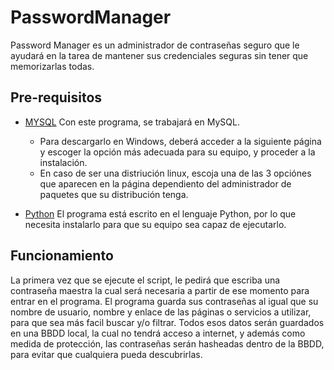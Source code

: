 # PasswordManager
 Password Manager es un administrador de contraseñas seguro que le ayudará en la tarea de mantener sus credenciales seguras sin tener que memorizarlas todas.

  ## Pre-requisitos
   - [MYSQL] Con este programa, se trabajará en MySQL.
      * Para descargarlo en Windows, deberá acceder a la siguiente página y escoger la opción más adecuada para su equipo, y proceder a la instalación.
      * En caso de ser una distriución linux, escoja una de las 3 opciónes que aparecen en la página dependiento del administrador de paquetes que su distribución tenga. 

   - [Python] El programa está escrito en el lenguaje Python, por lo que necesita instalarlo para que su equipo sea capaz de ejecutarlo.
 ## Funcionamiento
   La primera vez que se ejecute el script, le pedirá que escriba una contraseña maestra la cual será necesaria a partir de ese momento para entrar en el programa. 
   El programa guarda sus contraseñas al igual que su nombre de usuario, nombre y enlace de las páginas o servicios a utilizar, para que sea más facil buscar y/o filtrar.
   Todos esos datos serán guardados en una BBDD local, la cual no tendrá acceso a internet, y además como medida de protección, las contraseñas serán hasheadas dentro de la BBDD, para evitar que cualquiera pueda descubrirlas.

[MYSQL]: <https://dev.mysql.com/downloads/mysql/>
[ Python]: <https://www.python.org/downloads/>